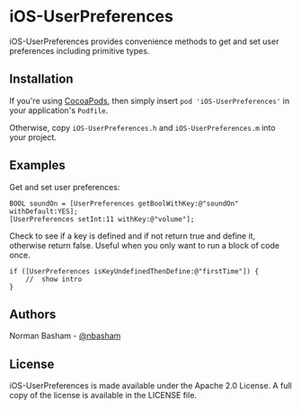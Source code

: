 iOS-UserPreferences
================

iOS-UserPreferences provides convenience methods to get and set user preferences including primitive types.

## Installation
If you're using [CocoaPods](http://cocoapods.org), then simply insert `pod 'iOS-UserPreferences'` in your application's `Podfile`.

Otherwise, copy  `iOS-UserPreferences.h` and `iOS-UserPreferences.m` into your project.

## Examples

Get and set user preferences:
>
    BOOL soundOn = [UserPreferences getBoolWithKey:@"soundOn" withDefault:YES];
    [UserPreferences setInt:11 withKey:@"volume"];

Check to see if a key is defined and if not return true and define it, otherwise return
false. Useful when you only want to run a block of code once.
>
    if ([UserPreferences isKeyUndefinedThenDefine:@"firstTime"]) {
        //  show intro
    }

## Authors
Norman Basham - [@nbasham](http://github.com/nbasham/)

## License
iOS-UserPreferences is made available under the Apache 2.0 License. A full copy of the license is available in the LICENSE file.